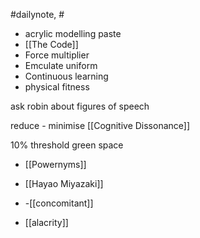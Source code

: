 #dailynote, #
- acrylic modelling paste
- [[The Code]]
- Force multiplier
- Emculate uniform
- Continuous learning
- physical fitness

ask robin about figures of speech



reduce - minimise [[Cognitive Dissonance]]



10% threshold green space
- [[Powernyms]]

- [[Hayao Miyazaki]]
- -[[concomitant]]
- [[alacrity]]